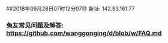 ##2018年09月28日07时12分07秒 新址: 142.93.161.77
### 兔友常见问题及解答: https://github.com/wanggonging/d/blob/w/FAQ.md
